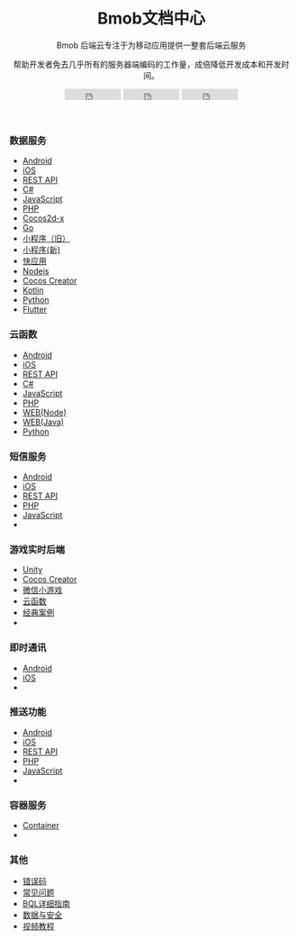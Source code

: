 <div id="loading">
	<div>
		<h1></h1>
		<div class="loading">
			<span></span>
			<span></span>
			<span></span>
			<span></span>
			<span></span>
			<span></span>
			<span></span>
		</div>
	</div>
</div>
<div class="page-wrapper">
	<header class="header text-center">
		<div class="container">
			<div class="branding">
				<h1 class="logo">
				<span class="text-highlight">Bmob</span><span class="text-bold">文档中心</span>
			</h1>
			</div>
			<div class="tagline">
				<p>Bmob 后端云专注于为移动应用提供一整套后端云服务</p>
				<p>帮助开发者免去几乎所有的服务器端编码的工作量，成倍降低开发成本和开发时间。</p>
			</div>
			<!--//tagline-->
			<div class="social-container">
				<iframe src="https://ghbtns.com/github-btn.html?user=bmob&repo=bmobdocs&type=watch&count=true&v=2" frameborder="0" scrolling="0" width="100px" height="20px"></iframe>
				<iframe src="https://ghbtns.com/github-btn.html?user=bmob&repo=bmobdocs&type=star&count=true" frameborder="0" scrolling="0" width="100px" height="20px"></iframe>
				<iframe src="https://ghbtns.com/github-btn.html?user=bmob&repo=bmobdocs&type=fork&count=true" frameborder="0" scrolling="0" width="100px" height="20px"></iframe>
			</div>
		</div>
	</header>
	<section class="cards-section text-center">
		<div class="container">
			<div id="cards-wrapper" class="cards-wrapper row">
				<div class="item item-blue col-md-4 col-sm-6 col-xs-6">
					<div class="item-inner">
						<div class="icon-holder">
							<i class="icon o1"></i>
						</div>
						<h3 class="title">数据服务</h3>
						<div class="text-left">
							<ul class="links">
								<li><s class="languageType"></s><a href="./data/android/index.html" class="intro" >Android</a></li>
								<li><s class="languageType" style="background-position:left -26px;"></s><a href="./data/ios/index.html" class="intro" >iOS</a></li>
								<li><s class="languageType" style="background-position:left -52px;"></s><a href="./data/restful/index.html" class="intro" >REST API</a></li>
								<li><s class="languageType" style="background-position:left -80px;"></s><a href="./data/csharp/index.html" class="intro" >C#</a></li>
								<li><s class="languageType" style="background-position:left -106px;"></s><a href="./data/wechat_app_new/index.html" class="intro" >JavaScript</a></li>
								<li><s class="languageType" style="background-position:left -159px;"></s><a href="./data/php/index.html" class="intro" >PHP</a></li>
								<li><s class="languageType" style="background-position:left -214px;"></s><a href="./data/cocos2d_x/index.html" class="intro" >Cocos2d-x</a></li>
								<li><s class="languageType" style="background-position:left -132px;"></s><a href="./data/go/index.html" class="intro" >Go</a></li>
								<li><s class="languageType" style="background-position:left -347px;"></s><a href="./data/wechat_app/index.html" class="intro" >小程序（旧）</a></li>
								<li><s class="languageType" style="background-position:left -347px;"></s><a href="./data/wechat_app_new/index.html" class="intro" >小程序(新)</a></li>
								<li><s class="languageType" style="background-position:left -375px;"></s><a href="./data/wechat_app_new/index.html" class="intro" >快应用</a></li>
								<li><s class="languageType" style="background-position:left -106px;"></s><a href="./data/wechat_app_new/index.html" class="intro" >Nodejs</a></li>
								<li><s class="languageType" style="background-position:left -214px;"></s><a href="./data/wechat_app_new/index.html" class="intro" >Cocos Creator</a></li>
								<li><s class="languageType" style="background-position:left -483px;"></s><a href="./data/kotlin/index.html" class="intro" >Kotlin</a></li>
								<li><s class="languageType" style="background-position:left -457px;"></s><a href="./data/python/index.html" class="intro" >Python</a></li>
								<li><s class="languageType" style="background-position:left -520px;"></s><a href="./data/flutter/index.html" class="intro" >Flutter</a></li>
							</ul>
						</div>
					</div>
					<!--//item-inner-->
				</div>
				<!--//item-->
				<div class="item item-blue col-md-4 col-sm-6 col-xs-6">
					<div class="item-inner">
						<div class="icon-holder">
							<i class="icon o2"></i>
						</div>
						<h3 class="title">云函数</h3>
						<div class="text-left">
							<ul class="links">
								<li><s class="languageType"></s><a href="./cloud_function/android/index.html" class="intro" >Android</a></li>
								<li><s class="languageType" style="background-position:left -26px;"></s><a href="./cloud_function/ios/index.html" class="intro" >iOS</a></li>
								<li><s class="languageType" style="background-position:left -52px;"></s><a href="./cloud_function/restful/index.html" class="intro" >REST API</a></li>
								<li><s class="languageType" style="background-position:left -80px;"></s><a href="./cloud_function/csharp/index.html" class="intro" >C#</a></li>
								<li><s class="languageType" style="background-position:left -106px;"></s><a href="./cloud_function/javascript/index.html" class="intro" >JavaScript</a></li>
								<li><s class="languageType" style="background-position:left -159px;"></s><a href="./cloud_function/php/index.html" class="intro" >PHP</a></li>
								<li><s class="languageType" style="background-position:left -106px;"></s><a href="./cloud_function/web/index.html" class="intro" >WEB(Node)</a></li>
								<li><s class="languageType" style="background-position:left -187px;"></s><a href="./cloud_function/java/index.html" class="intro" >WEB(Java)</a></li>
								<li><s class="languageType" style="background-position:left -457px;"></s><a href="./cloud_function/python/index.html" class="intro" >Python</a></li>
							</ul>
						</div>
					</div>
					<!--//item-inner-->
				</div>
				<!--//item-->
				<div class="item item-blue item-2 col-md-4 col-sm-6 col-xs-6">
					<div class="item-inner">
						<div class="icon-holder">
							<i class="icon o3"></i>
						</div>
						<h3 class="title">短信服务</h3>
						<div class="text-left">
							<ul class="links">
								<li><s class="languageType"></s><a href="./sms/android/index.html" class="intro" >Android</a></li>
								<li><s class="languageType" style="background-position:left -26px;"></s><a href="./sms/ios/index.html" class="intro" >iOS</a></li>
								<li><s class="languageType" style="background-position:left -52px;"></s><a href="./sms/restful/index.html" class="intro" >REST API</a></li>
								<li><s class="languageType" style="background-position:left -159px;"></s><a href="./sms/php/index.html" class="intro" >PHP</a></li>
								<li><s class="languageType" style="background-position:left -106px;"></s><a href="./sms/javascript/index.html" class="intro" >JavaScript</a></li>
								<li></li>
							</ul>
						</div>
					</div>
					<!--//item-inner-->
				</div>
				<!--//item-->
				<div class="item item-blue col-md-4 col-sm-6 col-xs-6">
					<div class="item-inner">
						<div class="icon-holder">
							<i class="icon o8"></i>
						</div>
						<h3 class="title">游戏实时后端</h3>
						<div class="text-left">
							<ul class="links">
								<li><s class="languageType" style="background-position:left -402px;"></s><a href="./game/unity/quick_start" class="intro" >Unity</a></li>
								<li><s class="languageType" style="background-position:left -214px;"></s><a href="./game/cocos_creator/quick_start" class="intro" >Cocos Creator</a></li>
								<li><s class="languageType" style="background-position:left -347px;"></s><a href="./game/wechat_games/quick_start" class="intro" >微信小游戏</a></li>
								<li><s class="languageType" style="background-position:left -428px;"></s><a href="./game/cloud_function/develop_doc" class="intro" >云函数</a></li>
								<li><s class="languageType" style="background-position:left -321px;"></s><a href="./game/classic_case" class="intro" >经典案例</a></li>
								<li></li>
							</ul>
						</div>
					</div>
					<!--//item-inner-->
				</div>
				<!--//item-->
				<div class="item item-blue col-md-4 col-sm-6 col-xs-6">
					<div class="item-inner">
						<div class="icon-holder">
							<i class="icon o4"></i>
						</div>
						<h3 class="title">即时通讯</h3>
						<div class="text-left">
							<ul class="links">
								<li><s class="languageType"></s><a href="./im/android/index.html" class="intro" >Android</a></li>
								<li><s class="languageType" style="background-position:left -26px;"></s><a href="./im/ios/index.html" class="intro" >iOS</a></li>
								<li></li>
							</ul>
						</div>
					</div>
					<!--//item-inner-->
				</div>
				<!--//item-->
				<div class="item item-blue col-md-4 col-sm-6 col-xs-6">
					<div class="item-inner">
						<div class="icon-holder">
							<i class="icon o5"></i>
						</div>
						<h3 class="title">推送功能</h3>
						<div class="text-left">
							<ul class="links">
								<li><s class="languageType"></s><a href="./push/android/index.html" class="intro" >Android</a></li>
								<li><s class="languageType" style="background-position:left -26px;"></s><a href="./push/ios/index.html" class="intro" >iOS</a></li>
								<li><s class="languageType" style="background-position:left -52px;"></s><a href="./push/restful/index.html" class="intro" >REST API</a></li>
								<li><s class="languageType" style="background-position:left -159px;"></s><a href="./push/php/index.html" class="intro" >PHP</a></li>
								<li><s class="languageType" style="background-position:left -106px;"></s><a href="./push/javascript/index.html" class="intro" >JavaScript</a></li>
								<li></li>
							</ul>
						</div>
					</div>
					<!--//item-inner-->
				</div>
				<!--//item-->
				<!-- <div class="item item-blue col-md-4 col-sm-6 col-xs-6">
		<div class="item-inner">
			<div class="icon-holder">
				<i class="icon o6"></i>
			</div>
			<h3 class="title">移动支付</h3>
			<div class="text-left">
				<ul class="links">
				  <li><s class="languageType"></s><a href="./pay/android/index.html" class="intro" >Android</a></li>
				  <li><s class="languageType" style="background-position:left -26px;"></s><a href="./pay/ios/index.html" class="intro" >iOS</a></li>
				  <li><s class="languageType"  style="background-position:left -52px;"></s><a href="./pay/restful/index.html" class="intro" >REST API</a></li>
				  <li></li>
				</ul>
			</div>
		</div>
	</div> -->
				<div class="item item-blue col-md-4 col-sm-6 col-xs-6 hidden">
					<div class="item-inner">
						<div class="icon-holder">
							<i class="icon o7"></i>
						</div>
						<h3 class="title">容器服务</h3>
						<div class="text-left">
							<ul class="links">
								<li><s class="languageType" style="background-position:left -267px;"></s><a href="./container/web/index.html" class="intro" >Container</a></li>
								<li></li>
							</ul>
						</div>
					</div>
					<!--//item-inner-->
				</div>
				<!--//item-->
				<div class="item item-blue col-md-4 col-sm-6 col-xs-6">
					<div class="item-inner">
						<div class="icon-holder">
							<i class="icon o7"></i>
						</div>
						<!--//icon-holder-->
						<h3 class="title">其他</h3>
						<div class="text-left">
							<ul class="links else">
								<li><a href="./other/error_code/index.html" class="intro" >错误码</a></li>
								<li><a href="./other/common_problem/index.html" class="intro" >常见问题</a></li>
								<li><a href="./other/bql/index.html" class="intro" >BQL详细指南</a></li>
								<li><a href="./other/data_safety/index.html" class="intro" >数据与安全</a></li>
								<!-- <li><a href="./other/donate/index.html" class="intro" >打赏Bmob</a></li> -->
								<li><a href="./video/index.html" class="intro" target="_blank">视频教程</a></li>
							</ul>
						</div>
					</div>
					<!--//item-inner-->
				</div>
				<!--//item-->
			</div>
			<!--//cards-->
		</div>
		<!--//container-->
	</section>
	<!--//cards-section-->
</div>


